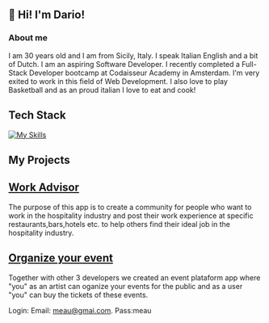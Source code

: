
## 👋 Hi! I'm Dario!

### About me
I am 30 years old and I am from Sicily, Italy. I speak Italian English and a bit of Dutch. I am an aspiring Software Developer. 
I recently completed a Full-Stack Developer bootcamp at Codaisseur Academy in Amsterdam. 
I'm very exited to work in this field of Web Development.
I also love to play Basketball and as an proud italian I love to eat and cook!

## Tech Stack
[![My Skills](https://skillicons.dev/icons?i=js,html,css,ts,react,nodejs,redux,vue,git,postgres,jest)](https://skillicons.dev)

## My Projects

## [Work Advisor](https://workadvisor.netlify.app/) 

The purpose of this app is to create a community for people who want to work in the hospitality industry and post their work experience at specific restaurants,bars,hotels etc. to help others find their ideal job in the hospitality industry.

## [Organize your event](https://organize-your-event.netlify.app/) 

Together with other 3 developers we created an event plataform app where "you" as an artist can oganize your events for the public and as a user "you" can buy the tickets of these events. 

Login: Email: meau@gmai.com. Pass:meau
